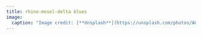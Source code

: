 ```yaml
---
title: rhine-mosel-delta blues
image:
  caption: "Image credit: [**Unsplash**](https://unsplash.com/photos/AGJJVysxc54)"
---
```


